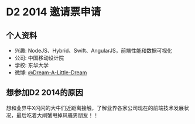 # D2 2014 邀请票申请

## 个人资料

- 兴趣: NodeJS、Hybrid、Swift、AngularJS，前端性能和数据可视化
- 公司: 中国移动设计院
- 学校: 东华大学
- 微博: [@Dream-A-Little-Dream](http://weibo.com/1836314672/profile) 

## 想参加D2 2014的原因

想和业界牛X闪闪的大牛们近距离接触，了解业界各家公司现在的前端技术发展状况，最后吃着大闸蟹甩掉风骚男朋友！！

